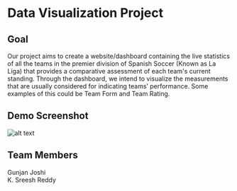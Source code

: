 # Data Visualization Project

## Goal
Our project aims to create a website/dashboard containing the live statistics of all the teams in
the premier division of Spanish Soccer (Known as La Liga) that provides a comparative assessment
of each team's current standing. Through the dashboard, we intend to visualize the
measurements that are usually considered for indicating teams’ performance. Some examples
of this could be Team Form and Team Rating.

## Demo Screenshot
![alt text](https://github.com/sreesh2411/DV_Project/blob/main/Demo%20Screenshot.png)


## Team Members
Gunjan Joshi<br>
K. Sreesh Reddy
